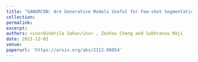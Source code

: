 ```yaml
---
title: "GANORCON: Are Generative Models Useful for Few-shot Segmentation?"
collection: 
permalink: 
excerpt: 
authors: <ins>Oindrila Saha</ins> , Zezhou Cheng and Subhransu Maji
date: 2021-12-01
venue: 
paperurl: 'https://arxiv.org/abs/2112.00854'
---
```


